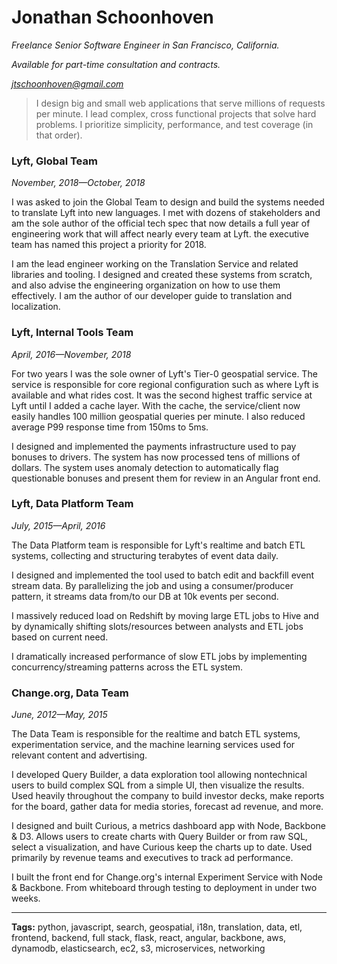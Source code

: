 # Jonathan Schoonhoven

*Freelance Senior Software Engineer in San Francisco, California.*

*Available for part-time consultation and contracts.*

*jtschoonhoven@gmail.com*

> I design big and small web applications that serve millions of requests per minute. I lead complex, cross functional projects that solve hard problems. I prioritize simplicity, performance, and test coverage (in that order).

### Lyft, Global Team

*November, 2018—October, 2018*

I was asked to join the Global Team to design and build the systems needed to translate Lyft into new languages. I met with dozens of stakeholders and am the sole author of the official tech spec that now details a full year of engineering work that will affect nearly every team at Lyft. the executive team has named this project a priority for 2018.

I am the lead engineer working on the Translation Service and related libraries and tooling. I designed and created these systems from scratch, and also advise the engineering organization on how to use them effectively. I am the author of our developer guide to translation and localization.

### Lyft, Internal Tools Team

*April, 2016—November, 2018*

For two years I was the sole owner of Lyft's Tier-0 geospatial service. The service is responsible for core regional configuration such as where Lyft is available and what rides cost. It was the second highest traffic service at Lyft until I added a cache layer. With the cache, the service/client now easily handles 100 million geospatial queries per minute. I also reduced average P99 response time from 150ms to 5ms.

I designed and implemented the payments infrastructure used to pay bonuses to drivers. The system has now processed tens of millions of dollars. The system uses anomaly detection to automatically flag questionable bonuses and present them for review in an Angular front end.

### Lyft, Data Platform Team

*July, 2015—April, 2016*

The Data Platform team is responsible for Lyft's realtime and batch ETL systems, collecting and structuring terabytes of event data daily.

I designed and implemented the tool used to batch edit and backfill event stream data. By parallelizing the job and using a consumer/producer pattern, it streams data from/to our DB at 10k events per second.

I massively reduced load on Redshift by moving large ETL jobs to Hive and by dynamically shifting slots/resources between analysts and ETL jobs based on current need.

I dramatically increased performance of slow ETL jobs by implementing concurrency/streaming patterns across the ETL system.

### Change.org, Data Team

*June, 2012—May, 2015*

The Data Team is responsible for the realtime and batch ETL systems, experimentation service, and the machine learning services used for relevant content and advertising.

I developed Query Builder, a data exploration tool allowing nontechnical users to build complex SQL from a simple UI, then visualize the results. Used heavily throughout the company to build investor decks, make reports for the board, gather data for media stories, forecast ad revenue, and more.

I designed and built Curious, a metrics dashboard app with Node, Backbone & D3. Allows users to create charts with Query Builder or from raw SQL, select a visualization, and have Curious keep the charts up to date. Used primarily by revenue teams and executives to track ad performance.

I built the front end for Change.org's internal Experiment Service with Node & Backbone. From whiteboard through testing to deployment in under two weeks.

___
**Tags:** python, javascript, search, geospatial, i18n, translation, data, etl, frontend, backend, full stack, flask, react, angular, backbone, aws, dynamodb, elasticsearch, ec2, s3, microservices, networking
